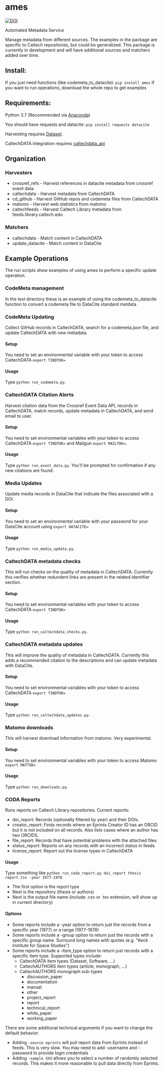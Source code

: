 # ames

[![DOI](https://data.caltech.edu/badge/110025475.svg)](https://data.caltech.edu/badge/latestdoi/110025475)

Automated Metadata Service

Manage metadata from different sources.  The examples in the package are
specific to Caltech repositories, but could be generalized.  This package 
is currently in development and will have additional sources and matchers 
added over time.

## Install:

If you just need functions (like codemeta_to_datacite): `pip install ames`
If you want to run operations, download the whole repo to get examples

## Requirements: 

Python 3.7 (Recommended via [Anaconda](https://www.anaconda.com/download)) 

You should have requests and datacite: `pip install requests datacite`

Harvesting requires [Dataset](https://github.com/caltechlibrary/dataset).

CaltechDATA integration requires [caltechdata_api](https://github.com/caltechlibrary/caltechdata_api)

## Organization

### Harvesters

- crossref_refs - Harvest references in datacite metadata from crossref event data
- caltechdata - Harvest metadata from CaltechDATA
- cd_github - Harvest GitHub repos and codemeta files from CaltechDATA
- matomo - Harvest web statistics from matomo
- caltechfeeds - Harvest Caltech Library metadata from feeds.library.caltech.edu

### Matchers

- caltechdata - Match content in CaltechDATA
- update_datacite - Match content in DataCite

## Example Operations

The run scripts show examples of using ames to perform a specific update
operation.

### CodeMeta management

In the test directory these is an example of using the codemeta_to_datacite
function to convert a codemeta file to DataCite standard metdata

### CodeMeta Updating

Collect GitHub records in CaltechDATA, search for a codemeta.json file, and
update CaltechDATA with new metadata.

#### Setup
You need to set an environmental variable with your token to access
CaltechDATA `export TINDTOK=`

#### Usage

Type `python run_codemeta.py`. 

### CaltechDATA Citation Alerts

Harvest citation data from the Crossref Event Data API, records in
CaltechDATA, match records, update metadata in CaltechDATA, and send email to
user.

#### Setup
You need to set environmental variables with your token to access
CaltechDATA `export TINDTOK=` and Mailgun `export MAILTOK=`.

#### Usage

Type `python run_event_data.py`. You'll be prompted for confirmation if any 
new citations are found.  

### Media Updates

Update media records in DataCite that indicate the files associated with a DOI.

#### Setup
You need to set an environmental variable with your password for your DataCite
account using `export DATACITE=`

#### Usage

Type `python run_media_update.py`.  

### CaltechDATA metadata checks

This will run checks on the quality of metadata in CaltechDATA.  Currently this
verifies whether redundent links are present in the related identifier section.  

#### Setup
You need to set environmental variables with your token to access
CaltechDATA `export TINDTOK=`

#### Usage

Type `python run_caltechdata_checks.py`. 

### CaltechDATA metadata updates

This will improve the quality of metadata in CaltechDATA.  Currently this
adds a recommended citation to the descriptions and can update metadata with
DataCite.

#### Setup
You need to set environmental variables with your token to access
CaltechDATA `export TINDTOK=`

#### Usage

Type `python run_caltechdata_updates.py`. 

### Matomo downloads

This will harvest download information from matomo.  Very experimental.  

#### Setup
You need to set environmental variables with your token to access
Matomo `export MATTOK=`

#### Usage

Type `python run_downloads.py`. 

### CODA Reports

Runs reports on Caltech Library repositories.  Current reports:

- doi_report: Records (optionally filtered by year) and their DOIs.
- creator_report: Finds records where an Eprints Creator ID has an ORCID 
but it is not included on all records.  Also lists cases where an author has
two ORCIDS.
- file_report: Records that have potential problems with the attached files
- status_report: Reports on any records with an incorrect status in feeds
- license_report: Report out the license types in CaltechDATA

#### Usage

Type something like `python run_coda_report.py doi_report thesis report.tsv -year 1977-1978`

- The first option is the report type 
- Next is the repository (thesis or authors)
- Next is the output file name (include .csv or .tsv extension, will show up in current directory)

#### Options
- Some reports include a -year option to return just the records from a specific year (1977) or a
range (1977-1978)
- Some reports include a -group option to return just the records with a
  specific group name.  Surround long names with quotes (e.g. "Keck Institute for Space Studies")
- Some reports include a -item_type option to return just records with a
  specific item type.  Supported types include:
    - CaltechDATA item types (Dataset, Software, ...)
    - CaltechAUTHORS item types (article, monograph, ...)
    - CaltechAUTHORS monograph sub-types
        - discussion_paper
        - documentation
        - manual
        - other
        - project_report
        - report
        - technical_report
        - white_paper
        - working_paper

There are some additional technical arguments if you want to change the default behavior.
- Adding `-source eprints` will pull report data from Eprints instead of feeds.  This is
very slow.  You may need to add -username and -password to provide login
credentials
- Adding `-sample XXX` allows you to select a number of randomly selected records.  This makes it
  more reasonable to pull data directly from Eprints.

